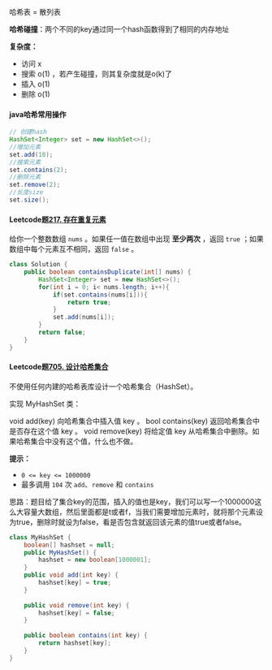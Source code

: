 哈希表 = 散列表

**哈希碰撞**：两个不同的key通过同一个hash函数得到了相同的内存地址

**复杂度：**

- 访问 x
- 搜索 o(1) ，若产生碰撞，则其复杂度就是o(k)了
- 插入 o(1)
- 删除 o(1)

#### java哈希常用操作

```java
// 创建hash
HashSet<Integer> set = new HashSet<>();
//增加元素
set.add(10);
//搜索元素
set.contains(2);
//删除元素
set.remove(2);
//长度size
set.size();
```

#### Leetcode题[217. 存在重复元素](https://leetcode.cn/problems/contains-duplicate/)

给你一个整数数组 `nums` 。如果任一值在数组中出现 **至少两次** ，返回 `true` ；如果数组中每个元素互不相同，返回 `false` 。

```java
class Solution {
    public boolean containsDuplicate(int[] nums) {
        HashSet<Integer> set = new HashSet<>();
        for(int i = 0; i< nums.length; i++){
            if(set.contains(nums[i])){
                return true;
            }
            set.add(nums[i]);
        }
        return false;
    }
}
```

#### Leetcode题[705. 设计哈希集合](https://leetcode.cn/problems/design-hashset/)

不使用任何内建的哈希表库设计一个哈希集合（HashSet）。

实现 MyHashSet 类：

void add(key) 向哈希集合中插入值 key 。
bool contains(key) 返回哈希集合中是否存在这个值 key 。
void remove(key) 将给定值 key 从哈希集合中删除。如果哈希集合中没有这个值，什么也不做。

**提示：**

- `0 <= key <= 1000000`
- 最多调用 `104` 次 `add`、`remove` 和 `contains`

思路：题目给了集合key的范围，插入的值也是key，我们可以写一个1000000这么大容量大数组，然后里面都是t或者f，当我们需要增加元素时，就将那个元素设为true，删除时就设为false，看是否包含就返回该元素的值true或者false。

```java
class MyHashSet {
    boolean[] hashset = null;
    public MyHashSet() {
        hashset = new boolean[1000001];
    }
    public void add(int key) {
        hashset[key] = true;
    }
    
    public void remove(int key) {
        hashset[key] = false;
    }
    
    public boolean contains(int key) {
        return hashset[key];
    }
}
```


